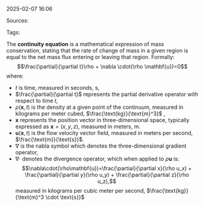 2025-02-07 16:06

Sources: 

Tags:

The **continuity equation** is a mathematical expression of mass conservation, stating that the rate of change of mass in a given region is equal to the net mass flux entering or leaving that region. Formally: $$\frac{\partial}{\partial t}\rho + \nabla \cdot(\rho \mathbf{u})=0$$ where:
- $t$ is time, measured in seconds, $\text{s}$,
- $\frac{\partial}{\partial t}$ represents the partial derivative operator with respect to time $t$,
- $\rho(\mathbf{x}, t)$ is the density at a given point of the continuum, measured in kilograms per meter cubed, $\frac{\text{kg}}{\text{m}^3}$ ,
- $\mathbf{x}$ represents the position vector in three-dimensional space, typically expressed as $\mathbf{x}=(x,y,z)$, measured in meters, $\text{m}$.
- $\mathbf{u}(\mathbf{x},t)$ is the flow velocity vector field, measured in meters per second, $\frac{\text{m}}{\text{s}}$.
- $\nabla$ is the nabla symbol which denotes the three-dimensional gradient operator,
-  $\nabla \cdot$ denotes the divergence operator, which when applied to $\rho\mathbf{u}$ is: $$\nabla\cdot(\rho\mathbf{u})=\frac{\partial}{\partial x}(\rho u_x) + \frac{\partial}{\partial y}(\rho u_y) + \frac{\partial}{\partial z}(\rho u_z),$$ measured in kilograms per cubic meter per second, $\frac{\text{kg}}{\text{m}^3 \cdot \text{s}}$